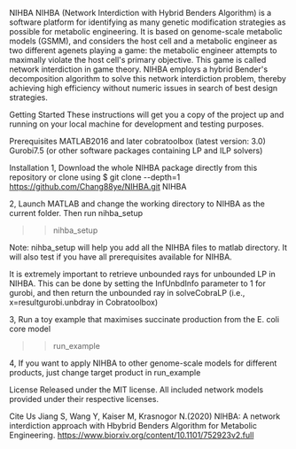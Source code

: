 NIHBA
NIHBA (Network Interdiction with Hybrid Benders Algorithm) is a software platform for identifying as many genetic modification strategies as possible for metabolic engineering. It is based on genome-scale metabolic models (GSMM), and considers the host 
cell and a metabolic engineer as two different agenets playing a game: the metabolic engineer attempts to maximally violate the host cell's primary objective. This game is called network interdiction in 
game theory. NIHBA employs a hybrid Bender's decomposition algorithm to solve this network interdiction problem, thereby achieving high efficiency without numeric
issues in search of best design strategies.

Getting Started
These instructions will get you a copy of the project up and running on your local machine for development and testing purposes. 

Prerequisites
MATLAB2016 and later
cobratoolbox (latest version: 3.0)
Gurobi7.5 (or other software packages containing LP and ILP solvers)

Installation
1, Download the whole NIHBA package directly from this repository or clone using
$ git clone --depth=1 https://github.com/Chang88ye/NIHBA.git NIHBA

2, Launch MATLAB and change the working directory to NIHBA as the current folder. Then run nihba_setup
>> nihba_setup

Note: nihba_setup will help you add all the NIHBA files to matlab directory. It will also test if you have all prerequisites available for NIHBA.

It is extremely important to retrieve unbounded rays for unbounded LP in NIHBA. This can be done by setting the InfUnbdInfo parameter to 1 for gurobi, and then return the unbounded ray in solveCobraLP (i.e., x=resultgurobi.unbdray in Cobratoolbox)

3, Run a toy example that maximises succinate production from the E. coli core model
>> run_example

4, If you want to apply NIHBA to other genome-scale models for different products, just change target product in run_example

License
Released under the MIT license. All included network models provided under their respective licenses.

Cite Us
Jiang S, Wang Y, Kaiser M, Krasnogor N.(2020) NIHBA: A network interdiction approach with Hbybrid Benders Algorithm for Metabolic Engineering. https://www.biorxiv.org/content/10.1101/752923v2.full
